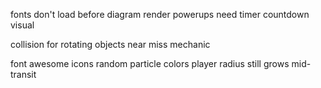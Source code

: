 fonts don't load before diagram render
powerups need timer countdown visual

collision for rotating objects
near miss mechanic

font awesome icons
random particle colors
player radius still grows mid-transit